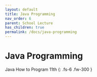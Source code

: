 ```yaml
---
layout: default
title: Java Programming
nav_order: 6
parent: School Lecture
has_children: true
permalink: /docs/java-programming
---
```


# Java Programming

Java How to Program 11th
{: .fs-6 .fw-300 }
